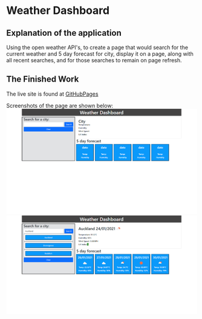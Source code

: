 # Weather Dashboard <br>

## Explanation of the application <br>
Using the open weather API's, to create a page that would search for the current weather and 5 day forecast for city, display it on a page, along with all recent searches, and for those searches to remain on page refresh. <br>



 
## The Finished Work <br>
The live site is found at [GitHubPages](https://clairemdavies.github.io/week-07-weather-dashboard-homework/)

Screenshots of the page are shown below:<br>
![weather-dashboard.png](assets/weather-dashboard.png)<br>
![weather-dashboard-02.png](assets/weather-dashboard-02.png)<br>

